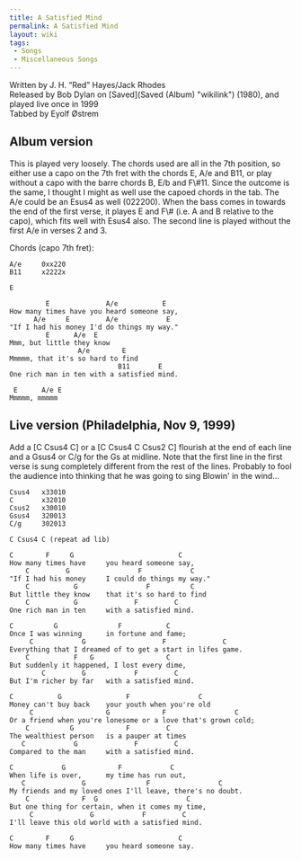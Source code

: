 ```yaml
---
title: A Satisfied Mind
permalink: A Satisfied Mind
layout: wiki
tags:
 - Songs
 - Miscellaneous Songs
---
```


Written by J. H. “Red” Hayes/Jack Rhodes  
Released by Bob Dylan on [Saved](Saved (Album) "wikilink") (1980), and
played live once in 1999  
Tabbed by Eyolf Østrem

<h2 class="songversion">
Album version

</h2>
This is played very loosely. The chords used are all in the 7th
position, so either use a capo on the 7th fret with the chords E, A/e
and B11, or play without a capo with the barre chords B, E/b and F\#11.
Since the outcome is the same, I thought I might as well use the capoed
chords in the tab.  
The A/e could be an Esus4 as well (022200). When the bass comes in
towards the end of the first verse, it playes E and F\# (i.e. A and B
relative to the capo), which fits well with Esus4 also.  
The second line is played without the first A/e in verses 2 and 3.

Chords (capo 7th fret):

    A/e     0xx220
    B11     x2222x

    E

             E              A/e           E
    How many times have you heard someone say,
          A/e     E         A/e            E
    "If I had his money I'd do things my way."
             E      A/e  E
    Mmm, but little they know
                     A/e        E
    Mmmmm, that it's so hard to find
                               B11       E
    One rich man in ten with a satisfied mind.

     E      A/e E
    Mmmmm, mmmmm

<h2 class="songversion">
Live version (Philadelphia, Nov 9, 1999)

</h2>
Add a [C Csus4 C] or a [C Csus4 C Csus2 C] flourish at the end of each
line and a Gsus4 or C/g for the Gs at midline.  
Note that the first line in the first verse is sung completely different
from the rest of the lines. Probably to fool the audience into thinking
that he was going to sing Blowin' in the wind...

    Csus4   x33010
    C       x32010
    Csus2   x30010
    Gsus4   320013
    C/g     302013

    C Csus4 C (repeat ad lib)

    C        F     G                          C
    How many times have     you heard someone say,
        C         G                 F            C
    "If I had his money     I could do things my way."
        C           G                 F          C
    But little they know    that it's so hard to find
        C           G              F         C
    One rich man in ten     with a satisfied mind.

    C          G               F           C
    Once I was winning      in fortune and fame;
         C            G                   F              C
    Everything that I dreamed of to get a start in lifes game.
        C           F   G                  C
    But suddenly it happened, I lost every dime,
            C         G            F         C
    But I'm richer by far   with a satisfied mind.

    C           G                F                 C
    Money can't buy back    your youth when you're old
         C                  G             F                 C
    Or a friend when you're lonesome or a love that's grown cold;
        C          G             F         C
    The wealthiest person   is a pauper at times
       C            G              F         C
    Compared to the man     with a satisfied mind.

    C            G             F            C
    When life is over,      my time has run out,
       C              G               F                 C
    My friends and my loved ones I'll leave, there's no doubt.
        C             F  G                      C
    But one thing for certain, when it comes my time,
         C              G            F         C
    I'll leave this old world with a satisfied mind.

    C        F     G                          C
    How many times have     you heard someone say.
